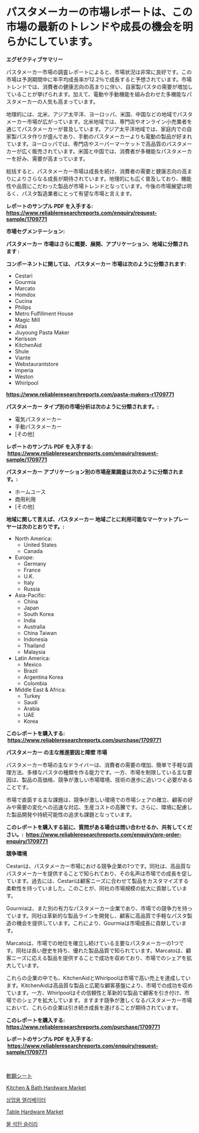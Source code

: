 <p><h1>パスタメーカーの市場レポートは、この市場の最新のトレンドや成長の機会を明らかにしています。</h1></p><p><strong>エグゼクティブサマリー</strong></p>
<p><p>パスタメーカー市場の調査レポートによると、市場状況は非常に良好です。この市場は予測期間中に年平均成長率が12.2％で成長すると予想されています。市場トレンドでは、消費者の健康志向の高まりに伴い、自家製パスタの需要が増加していることが挙げられます。加えて、電動や手動機能を組み合わせた多機能なパスタメーカーの人気も高まっています。</p><p>地理的には、北米、アジア太平洋、ヨーロッパ、米国、中国などの地域でパスタメーカー市場が広がっています。北米地域では、専門店やオンライン小売業者を通じてパスタメーカーが普及しています。アジア太平洋地域では、家庭内での自家製パスタ作りが盛んであり、手動のパスタメーカーよりも電動の製品が好まれています。ヨーロッパでは、専門店やスーパーマーケットで高品質のパスタメーカーが広く販売されています。米国と中国では、消費者が多機能なパスタメーカーを好み、需要が高まっています。</p><p>総括すると、パスタメーカー市場は成長を続け、消費者の需要と健康志向の高まりによりさらなる成長が期待されています。地理的にも広く普及しており、機能性や品質にこだわった製品が市場トレンドとなっています。今後の市場展望は明るく、パスタ製造業者にとって有望な市場と言えます。</p></p>
<p><strong>レポートのサンプル PDF を入手する: <a href="https://www.reliableresearchreports.com/enquiry/request-sample/1709771">https://www.reliableresearchreports.com/enquiry/request-sample/1709771</a></strong></p>
<p><strong>市場セグメンテーション:</strong></p>
<p><strong> パスタメーカー 市場はさらに概要、展開、アプリケーション、地域に分類されます :</strong></p>
<p><strong>コンポーネントに関しては、 パスタメーカー 市場は次のように分類されます: &nbsp;</strong></p>
<p><ul><li>Cestari</li><li>Gourmia</li><li>Marcato</li><li>Homdox</li><li>Cucina</li><li>Philips</li><li>Metro Fulfillment House</li><li>Magic Mill</li><li>Atlas</li><li>Jiuyoung Pasta Maker</li><li>Kerisson</li><li>KitchenAid</li><li>Shule</li><li>Viante</li><li>Webstaurantstore</li><li>Imperia</li><li>Weston</li><li>Whirlpool</li></ul></p>
<p><strong><a href="https://www.reliableresearchreports.com/pasta-makers-r1709771">https://www.reliableresearchreports.com/pasta-makers-r1709771</a></strong></p>
<p><strong> パスタメーカー タイプ別の市場分析は次のように分類されます。:</strong></p>
<p><ul><li>電気パスタメーカー</li><li>手動パスタメーカー</li><li>[その他]</li></ul></p>
<p><strong>レポートのサンプル PDF を入手する: &nbsp;<a href="https://www.reliableresearchreports.com/enquiry/request-sample/1709771">https://www.reliableresearchreports.com/enquiry/request-sample/1709771</a></strong></p>
<p><strong> パスタメーカー アプリケーション別の市場産業調査は次のように分類されます。:</strong></p>
<p><ul><li>ホームユース</li><li>商用利用</li><li>[その他]</li></ul></p>
<p><strong>地域に関して言えば、パスタメーカー 地域ごとに利用可能なマーケットプレーヤーは次のとおりです。:</strong></p>
<p><ul>
    <li>
        North America:
        <ul>
            <li>United States</li>
            <li>Canada</li>
        </ul>
    </li>
    <li>
        Europe:
        <ul>
            <li>Germany</li>
            <li>France</li>
            <li>U.K.</li>
            <li>Italy</li>
            <li>Russia</li>
        </ul>
    </li>
    <li>
        Asia-Pacific:
        <ul>
            <li>China</li>
            <li>Japan</li>
            <li>South Korea</li>
            <li>India</li>
            <li>Australia</li>
            <li>China Taiwan</li>
            <li>Indonesia</li>
            <li>Thailand</li>
            <li>Malaysia</li>
        </ul>
    </li>
    <li>
        Latin America:
        <ul>
            <li>Mexico</li>
            <li>Brazil</li>
            <li>Argentina Korea</li>
            <li>Colombia</li>
        </ul>
    </li>
    <li>
        Middle East & Africa:
        <ul>
            <li>Turkey</li>
            <li>Saudi</li>
            <li>Arabia</li>
            <li>UAE</li>
            <li>Korea</li>
        </ul>
    </li>
    </ul></p>
<p><strong>このレポートを購入する: &nbsp;<a href="https://www.reliableresearchreports.com/purchase/1709771">https://www.reliableresearchreports.com/purchase/1709771</a></strong></p>
<p><strong>パスタメーカー の主な推進要因と障壁 市場</strong></p>
<p><p>パスタメーカー市場の主なドライバーは、消費者の需要の増加、簡単で手軽な調理方法、多様なパスタの種類を作る能力です。一方、市場を制限している主な要因は、製品の高価格、競争が激しい市場環境、技術の進歩に追いつく必要があることです。</p><p>市場で直面する主な課題は、競争が激しい環境での市場シェアの確立、顧客の好みや需要の変化への迅速な対応、生産コストの高騰です。さらに、環境に配慮した製品開発や持続可能性の追求も課題となっています。</p></p>
<p><strong>このレポートを購入する前に、質問がある場合は問い合わせるか、共有してください。:&nbsp; <a href="https://www.reliableresearchreports.com/enquiry/pre-order-enquiry/1709771">https://www.reliableresearchreports.com/enquiry/pre-order-enquiry/1709771</a></strong></p>
<p><strong>競争環境</strong></p>
<p><p>Cestariは、パスタメーカー市場における競争企業の1つです。同社は、高品質なパスタメーカーを提供することで知られており、その名声は市場での成長を促しています。過去には、Cestariは顧客ニーズに合わせて製品をカスタマイズする柔軟性を持っていました。このことが、同社の市場規模の拡大に貢献しています。</p><p>Gourmiaは、また別の有力なパスタメーカー企業であり、市場での競争力を持っています。同社は革新的な製品ラインを開発し、顧客に高品質で手軽なパスタ製造の機会を提供しています。これにより、Gourmiaは市場成長に貢献しています。</p><p>Marcatoは、市場での地位を確立し続けている主要なパスタメーカーの1つです。同社は長い歴史を持ち、優れた製品品質で知られています。Marcatoは、顧客ニーズに応える製品を提供することで成功を収めており、市場でのシェアを拡大しています。</p><p>これらの企業の中でも、KitchenAidとWhirlpoolは市場で高い売上を達成しています。KitchenAidは高品質な製品と広範な顧客基盤により、市場での成功を収めています。一方、Whirlpoolはその信頼性と革新的な製品で顧客を引き付け、市場でのシェアを拡大しています。ますます競争が激しくなるパスタメーカー市場において、これらの企業は引き続き成長を遂げることが期待されています。</p></p>
<p><strong>このレポートを購入する: &nbsp; <a href="https://www.reliableresearchreports.com/purchase/1709771">https://www.reliableresearchreports.com/purchase/1709771</a></strong></p>
<p><strong>レポートのサンプル PDF を入手する: &nbsp;<a href="https://www.reliableresearchreports.com/enquiry/request-sample/1709771">https://www.reliableresearchreports.com/enquiry/request-sample/1709771</a></strong><strong></strong></p>
<p>&nbsp;</p>
<p><p><a href="https://github.com/EthanMorar2011/Market-Research-Report-List-1/blob/main/626310124413.md">軟鋼シート</a></p><p><a href="https://github.com/jodemen/Market-Research-Report-List-2/blob/main/kitchen-bath-hardware-market.md">Kitchen & Bath Hardware Market</a></p><p><a href="https://github.com/WilburKihn5676/Market-Research-Report-List-1/blob/main/593203522401.md">상업용 엘리베이터</a></p><p><a href="https://github.com/Sarissaschmalingtr6fz2739/Market-Research-Report-List-2/blob/main/table-hardware-market.md">Table Hardware Market</a></p><p><a href="https://github.com/wallacBahrtyinger567686/Market-Research-Report-List-1/blob/main/152070422402.md">물 석탄 슬러리</a></p></p>